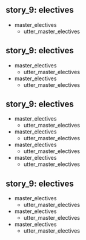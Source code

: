 ## story_9: electives
* master_electives
    - utter_master_electives

## story_9: electives
* master_electives
    - utter_master_electives
* master_electives
    - utter_master_electives

## story_9: electives
* master_electives
    - utter_master_electives
* master_electives
    - utter_master_electives
* master_electives
    - utter_master_electives
* master_electives
    - utter_master_electives

## story_9: electives
* master_electives
    - utter_master_electives
* master_electives
    - utter_master_electives
* master_electives
    - utter_master_electives

